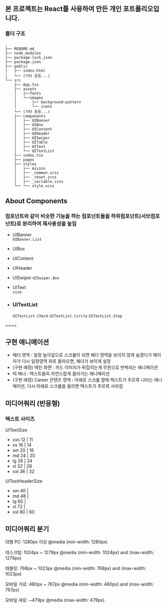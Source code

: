 ## 본 프로젝트는 React를 사용하여 만든 개인 포트폴리오입니다.

### 폴더 구조

```
.
├── README.md
├── node_modules
├── package-lock.json
├── package.json
├── public
│   ├── index.html
│   └── (기타 등등...)
└── src
    ├── App.tsx
    ├── assets
    │   ├──fonts
    │   └──images
    │       ├── background-pattern
    │       └── icons
    └── (기타 등등...)
    ├── components
    │   ├── UIBanner
    │   ├── UIBox
    │   ├── UIContent
    │   ├── UIHeader
    │   ├── UISwiper
    │   ├── UITable
    │   ├── UIText
    │   └── UITextList
    ├── index.tsx
    ├── pages
    ├── styles
    │   ├── mixins
    │   ├── _common.scss
    │   ├── _reset.scss
    │   ├── _variable.scss
    └── └── style.scss
```

## About Components

### 컴포넌트와 같이 비슷한 기능을 하는 컴포넌트들을 하위컴포넌트(서브컴포넌트)로 분리하여 재사용성을 높임

- UIBanner  
   `UIBanner.List`
- UIBox
- UIContent
- UIHeader
- UISwiper
  `UISwiper.Box`
- UIText  
   `size`

- ### UITextList
  `UITextList.Check` `UITextList.Circle` `UITextList.Step`

====

## 구현 애니메이션

- 헤더 영역 : 일정 높이갚으로 스크롤이 되면 헤더 영역을 보이지 않게 숨겼다가 페이지가 다시 일정영역 위로 올라오면, 헤더가 보이게 설정
- (구현 예정) 메인 화면 : 카드 이미지가 뒤집히는게 무한으로 반복되는 애니메이션
- 띠 배너 : 텍스트들이 자연스럽게 흘러가는 애니메이션
- (구현 예정) Career 콘텐츠 영역 : 아래로 스크롤 할때 텍스트가 주르륵 나타는 애니메이션, 다시 아래로 스크롤을 올리면 텍스트가 주르륵 사라짐

## 미디어쿼리 (반응형)

### 텍스트 사이즈

UITextSize

- xxs 12 | 11
- xs 16 | 14
- sm 20 | 16
- md 24 | 20
- lg 28 | 24
- xl 32 | 28
- xxl 36 | 32

UITextHeaderSize

- sm 40 |
- md 48 |
- lg 60 |
- xl 72 |
- xxl 80 | 60

## 미디어쿼리 분기
대형 PC: 1280px 이상
@media (min-width: 1280px)

데스크탑: 1024px ~ 1279px
@media (min-width: 1024px) and (max-width: 1279px)

태블릿: 768px ~ 1023px
@media (min-width: 768px) and (max-width: 1023px)

모바일 가로: 480px ~ 767px
@media (min-width: 480px) and (max-width: 767px)

모바일 세로: ~479px
@media (max-width: 479px)



<!-- | 첫번째(기본왼쪽정렬) | 두번째(가운데정렬) | 세번째(오른쪽정렬) |
|---|:---:|---:|
| `왼쪽` | 정렬확인1 | abc |
| `정렬` | 정렬확인2 | abcdefgh |
| `123` | 정렬확인,정렬확인,정렬확인 | abcdef |
| `456` | 정렬확인1234 | abc |


*이탤릭체*
_이탤릭체_
**굵은글씨**
__굵은글씨__
***굵은글씨+이탤릭체***
___굵은글씨+이탤릭체___
~~취소선~~
**~~굵은글씨+취소선~~**
<u>밑줄</u>

[Google](https://www.google.com "구글")
* 참조링크 방법
Link: [Google][googleLink]
[googleLink]: https://www.google.com "Go google"

<https://www.google.com>

<img src="이미지 주소" width="450px" height="300px" title="px(픽셀) 고정크기 설정" alt="exampleImage"></img>
<img src="이미지 주소" width="40%" height="30%" title="px(픽셀) %크기 설정" alt="exampleImage2"></img> -->
